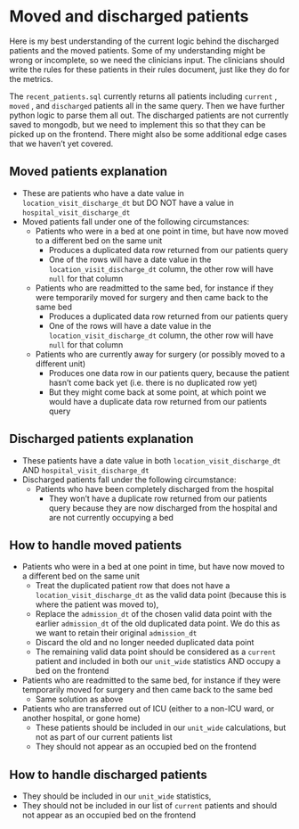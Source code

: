 # Moved and discharged patients

Here is my best understanding of the current logic behind the discharged patients and the moved patients. Some of my understanding might be wrong or incomplete, so we need the clinicians input. The clinicians should write the rules for these patients in their rules document, just like they do for the metrics.

The `recent_patients.sql` currently returns all patients including `current` , `moved` , and `discharged` patients all in the same query. Then we have further python logic to parse them all out. The discharged patients are not currently saved to mongodb, but we need to implement this so that they can be picked up on the frontend. There might also be some additional edge cases that we haven’t yet covered.

## Moved patients explanation

- These are patients who have a date value in `location_visit_discharge_dt` but DO NOT have a value in `hospital_visit_discharge_dt`
- Moved patients fall under one of the following circumstances:
    - Patients who were in a bed at one point in time, but have now moved to a different bed on the same unit
        - Produces a duplicated data row returned from our patients query
        - One of the rows will have a date value in the `location_visit_discharge_dt` column, the other row will have `null` for that column
    - Patients who are readmitted to the same bed, for instance if they were temporarily moved for surgery and then came back to the same bed
        - Produces a duplicated data row returned from our patients query
        - One of the rows will have a date value in the `location_visit_discharge_dt` column, the other row will have `null` for that column
    - Patients who are currently away for surgery (or possibly moved to a different unit)
        - Produces one data row in our patients query, because the patient hasn’t come back yet (i.e. there is no duplicated row yet)
        - But they might come back at some point, at which point we would have a duplicate data row returned from our patients query

## Discharged patients explanation

- These patients have a date value in both `location_visit_discharge_dt` AND `hospital_visit_discharge_dt`
- Discharged patients fall under the following circumstance:
    - Patients who have been completely discharged from the hospital
        - They won’t have a duplicate row returned from our patients query because they are now discharged from the hospital and are not currently occupying a bed

## How to handle moved patients

- Patients who were in a bed at one point in time, but have now moved to a different bed on the same unit
    - Treat the duplicated patient row that does not have a `location_visit_discharge_dt` as the valid data point (because this is where the patient was moved to),
    - Replace the `admission_dt` of the chosen valid data point with the earlier `admission_dt` of the old duplicated data point. We do this as we want to retain their original `admission_dt`
    - Discard the old and no longer needed duplicated data point
    - The remaining valid data point should be considered as a `current` patient and included in both our `unit_wide` statistics AND occupy a bed on the frontend
- Patients who are readmitted to the same bed, for instance if they were temporarily moved for surgery and then came back to the same bed
    - Same solution as above
- Patients who are transferred out of ICU (either to a non-ICU ward, or another hospital, or gone home)
    - These patients should be included in our `unit_wide` calculations, but not as part of our current patients list
    - They should not appear as an occupied bed on the frontend

## How to handle discharged patients

- They should be included in our `unit_wide` statistics,
- They should not be included in our list of `current` patients and should not appear as an occupied bed on the frontend
